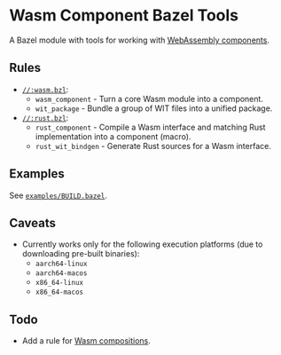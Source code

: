 # Wasm Component Bazel Tools

A Bazel module with tools
for working with [WebAssembly components](https://component-model.bytecodealliance.org/).

## Rules

- [`//:wasm.bzl`](wasm.bzl):
  * `wasm_component` - Turn a core Wasm module into a component.
  * `wit_package` - Bundle a group of WIT files into a unified package.
- [`//:rust.bzl`](rust.bzl):
  * `rust_component` - Compile a Wasm interface and matching Rust implementation
    into a component (macro).
  * `rust_wit_bindgen` - Generate Rust sources for a Wasm interface.

## Examples

See [`examples/BUILD.bazel`](examples/BUILD.bazel).

## Caveats

- Currently works only for the following execution platforms
  (due to downloading pre-built binaries):
  * `aarch64-linux`
  * `aarch64-macos`
  * `x86_64-linux`
  * `x86_64-macos`

## Todo

- Add a rule for [Wasm compositions](https://github.com/bytecodealliance/wac).
